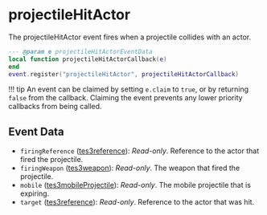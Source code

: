 # projectileHitActor

The projectileHitActor event fires when a projectile collides with an actor.

```lua
--- @param e projectileHitActorEventData
local function projectileHitActorCallback(e)
end
event.register("projectileHitActor", projectileHitActorCallback)
```

!!! tip
	An event can be claimed by setting `e.claim` to `true`, or by returning `false` from the callback. Claiming the event prevents any lower priority callbacks from being called.

## Event Data

* `firingReference` ([tes3reference](../../types/tes3reference)): *Read-only*. Reference to the actor that fired the projectile.
* `firingWeapon` ([tes3weapon](../../types/tes3weapon)): *Read-only*. The weapon that fired the projectile.
* `mobile` ([tes3mobileProjectile](../../types/tes3mobileProjectile)): *Read-only*. The mobile projectile that is expiring.
* `target` ([tes3reference](../../types/tes3reference)): *Read-only*. Reference to the actor that was hit.

